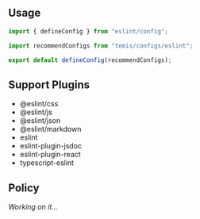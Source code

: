 ## Usage

```js
import { defineConfig } from "eslint/config";

import recommendConfigs from "temis/configs/eslint";

export default defineConfig(recommendConfigs);
```

## Support Plugins

- @eslint/css
- @eslint/js
- @eslint/json
- @eslint/markdown
- eslint
- eslint-plugin-jsdoc
- eslint-plugin-react
- typescript-eslint

## Policy

*Working on it...*
